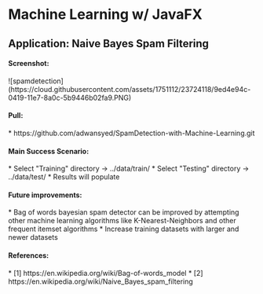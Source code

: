 # Machine Learning w/ JavaFX
<h2>Application: Naive Bayes Spam Filtering</h2>

<h4>Screenshot:</h4>
![spamdetection](https://cloud.githubusercontent.com/assets/1751112/23724118/9ed4e94c-0419-11e7-8a0c-5b9446b02fa9.PNG)

<h4>Pull: </h4>
    * https://github.com/adwansyed/SpamDetection-with-Machine-Learning.git
    
<h4>Main Success Scenario:</h4>
    * Select "Training" directory -> ../data/train/
    * Select "Testing" directory -> ../data/test/
    * Results will populate
    
<h4>Future improvements:</h4>
* Bag of words bayesian spam detector can be improved by attempting other machine learning algorithms like K-Nearest-Neighbors and other frequent itemset algorithms</li>
* Increase training datasets with larger and newer datasets
    
<h4>References:</h4>
* [1] https://en.wikipedia.org/wiki/Bag-of-words_model
* [2] https://en.wikipedia.org/wiki/Naive_Bayes_spam_filtering
